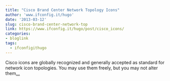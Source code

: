 ```yaml
---
title: "Cisco Brand Center Network Topology Icons"
author: 'www.ifconfig.it/hugo'
date: '2013-03-12'
slug: cisco-brand-center-network-top
link: https://www.ifconfig.it/hugo/post/cisco_icons/
categories:
- bloglink
tags:
  - ifconfigithugo
---
```


Cisco icons are globally recognized and generally accepted as standard for network icon topologies. You may use them freely, but you may not alter them[... <i class="fas fa-external-link-alt"></i>](https://www.ifconfig.it/hugo/post/cisco_icons/)

